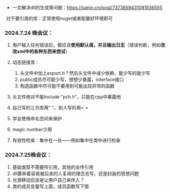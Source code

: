 * 一文解决dll的生成等问题：https://juejin.cn/post/7373859431081836555

​		对于要引用的库：正常使用nuget或者配置好环境即可

### 2024.7.24 晚会议：

1. 用户输入任何错误后，都应该**使用默认值，并且输出日志**（错误判断，例如**改改xml中的各种东西来尝试**）

2. 动态链接库：
   1. 头文件中加上export.h？然后头文件中减少依赖，能少写的就少写
   2. public成员尽可能少写，想想少暴露，interface接口
   3. 构造函数中尽可能不要用到可能出现异常的函数
3. 头文件绝对不能Include "pch.h"，只能在cpp中暴露他
4. 自己写的三方库用" "，别人写的用< >
5. 学会使用命名空间来保护
6. magic number少用
7. 有效性检查：集中在一处——例如集中在类中进行检查

### 2024.7.25晚会议：

1. 基础类型不需要传引用，其他的全传引用
2. dll要奔着容易被后来的人复用的理念去写，还是封装的思想问题
3. 光源移动应该是让用户自己来传入？
4. 类的成员变量写上面，成员函数写下面